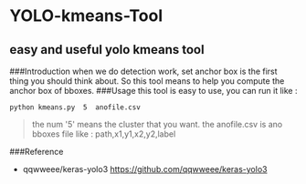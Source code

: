 # YOLO-kmeans-Tool
easy and useful yolo kmeans tool
-------------
###Introduction
when we do detection work, set anchor box is the first thing you should think about. So this tool means to help you compute the anchor box of bboxes.
###Usage
this tool is easy to use, you can run it like :

`python kmeans.py  5  anofile.csv`

> the num '5' means the cluster that you want.
> the anofile.csv is ano bboxes file like : 
> path,x1,y1,x2,y2,label

###Reference
* qqwweee/keras-yolo3 https://github.com/qqwweee/keras-yolo3 